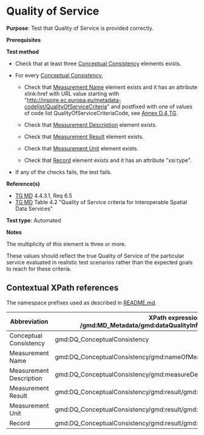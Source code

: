 # Quality of Service 

**Purpose**: Test that Quality of Service is provided correctly.

**Prerequisites**

**Test method**

* Check that at least three [Conceptual Consistency](#conceptualConsistency) elements exists.

* For every [Conceptual Consistency](#conceptualConsistency),

    * Check that [Measurement Name](#measurementName) element exists and it has an attribute xlink:href with URL value starting with "http://inspire.ec.europa.eu/metadata-codelist/QualityOfServiceCriteria" and postfixed with one of values of code list QualityOfServiceCriteriaCode, see [Annex D.4 TG](./README.md#ref_TG_MD).

    * Check that [Measurement Description](#measurementDescription) element exists.

    * Check that [Measurement Result](#measurementResult) element exists.

    * Check that [Measurement Unit](#measurementUnit) element exists.

    * Check that [Record](#record) element exists and it has an attribute "xsi:type".

* If any of the checks fails, the test fails.

**Reference(s)**

* [TG MD](./README.md#ref_TG_MD) 4.4.3.1, Req 6.5
* [TG MD](./README.md#ref_TG_MD) Table 4.2 "Quality of Service criteria for Interoperable Spatial Data Services"

**Test type**: Automated

**Notes**

The multiplicity of this element is three or more.

These values should reflect the true Quality of Service of the particular service evaluated in realistic test scenarios rather than the expected goals to reach for these criteria. 

## Contextual XPath references

The namespace prefixes used as described in [README.md](README.md#namespaces).

Abbreviation                                               |  XPath expression (relative to /gmd:MD_Metadata/gmd:dataQualityInfo/gmd:DQ_DataQuality/gmd:report)
---------------------------------------------------------- | -------------------------------------------------------------------------
<a name="conceptualConsistency"></a> Conceptual Consistency | gmd:DQ_ConceptualConsistency
<a name="measurementName"></a> Measurement Name | gmd:DQ_ConceptualConsistency/gmd:nameOfMeasure/gmd:Anchor
<a name="measurementDescription"></a> Measurement Description | gmd:DQ_ConceptualConsistency/gmd:measureDescription
<a name="measurementResult"></a> Measurement Result | gmd:DQ_ConceptualConsistency/gmd:result/gmd:DQ_QuantitativeResult
<a name="measurementUnit"></a> Measurement Unit | gmd:DQ_ConceptualConsistency/gmd:result/gmd:DQ_QuantitativeResult/gmd:valueUnit
<a name="record"></a> Record | gmd:DQ_ConceptualConsistency/gmd:result/gmd:DQ_QuantitativeResult/gmd:value/gco:Record
